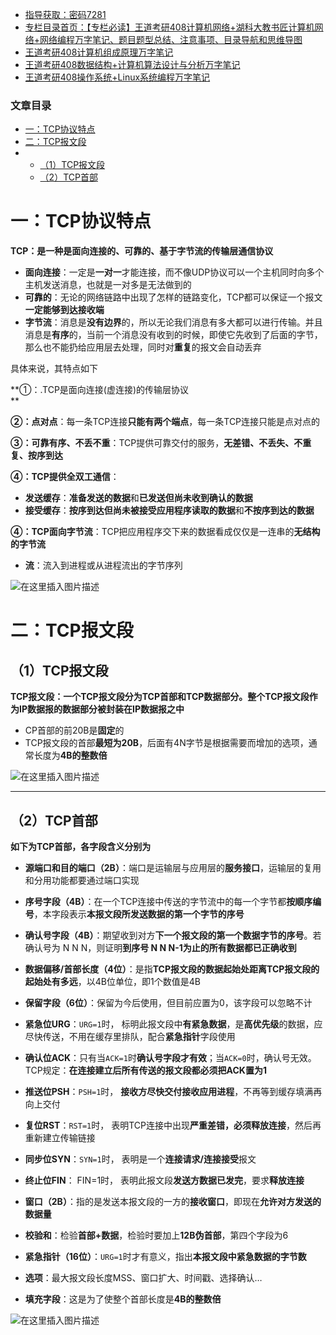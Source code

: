  

- [指导获取：密码7281](https://url18.ctfile.com/f/22722418-803125355-edf378)
- [专栏目录首页：【专栏必读】王道考研408计算机网络+湖科大教书匠计算机网络+网络编程万字笔记、题目题型总结、注意事项、目录导航和思维导图](https://zhangxing-tech.blog.csdn.net/article/details/125668174)
- [王道考研408计算机组成原理万字笔记](https://zhangxing-tech.blog.csdn.net/article/details/120664162?spm=1001.2014.3001.5502)
- [王道考研408数据结构+计算机算法设计与分析万字笔记](https://blog.csdn.net/qq_39183034/article/details/121501138?spm=1001.2014.3001.5501)
- [王道考研408操作系统+Linux系统编程万字笔记](https://zhangxing-tech.blog.csdn.net/article/details/121004242?spm=1001.2014.3001.5502)

### 文章目录

- [一：TCP协议特点](#TCP_9)
- [二：TCP报文段](#TCP_49)
- - [（1）TCP报文段](#1TCP_50)
  - [（2）TCP首部](#2TCP_64)

# 一：TCP协议特点

**TCP：是一种是面向连接的、可靠的、基于字节流的传输层通信协议**

- **面向连接**：一定是**一对一**才能连接，而不像UDP协议可以一个主机同时向多个主机发送消息，也就是一对多是无法做到的
- **可靠的**：无论的网络链路中出现了怎样的链路变化，TCP都可以保证一个报文**一定能够到达接收端**
- **字节流**：消息是**没有边界**的，所以无论我们消息有多大都可以进行传输。并且消息是**有序**的，当前一个消息没有收到的时候，即使它先收到了后面的字节，那么也不能扔给应用层去处理，同时对**重复**的报文会自动丢弃

具体来说，其特点如下

**①：.TCP是面向连接\(虚连接\)的传输层协议  
**

**②：点对点**：每一条TCP连接**只能有两个端点**，每一条TCP连接只能是点对点的

**③：可靠有序、不丢不重**：TCP提供可靠交付的服务，**无差错、不丢失、不重复、按序到达**

**④：TCP提供全双工通信**：

- **发送缓存**：**准备发送的数据**和**已发送但尚未收到确认的数据**
- **接受缓存**：**按序到达但尚未被接受应用程序读取的数据**和**不按序到达的数据**

**④：TCP面向字节流**：TCP把应用程序交下来的数据看成仅仅是一连串的**无结构的字节流**

- **流**：流入到进程或从进程流出的字节序列

![在这里插入图片描述](https://ziquyun.com/main/csdn/img?url=https%3A%2F%2Fimg-blog.csdnimg.cn%2Fc2c120641dea4905a7d906f65ab9fa17.png&rfUrl=https%3A%2F%2Fzhangxing-tech.blog.csdn.net%2Farticle%2Fdetails%2F125542612)

# 二：TCP报文段

## （1）TCP报文段

**TCP报文段：一个TCP报文段分为TCP首部和TCP数据部分。整个TCP报文段作为IP数据报的数据部分被封装在IP数据报之中**

- CP首部的前20B是**固定**的
- TCP报文段的首部**最短为20B**，后面有4N字节是根据需要而增加的选项，通常长度为**4B的整数倍**

![在这里插入图片描述](https://ziquyun.com/main/csdn/img?url=https%3A%2F%2Fimg-blog.csdnimg.cn%2Fb2547455bc3640888afdc5ef76f229b8.png&rfUrl=https%3A%2F%2Fzhangxing-tech.blog.csdn.net%2Farticle%2Fdetails%2F125542612)

---

## （2）TCP首部

**如下为TCP首部，各字段含义分别为**

- **源端口和目的端口（2B）**：端口是运输层与应用层的**服务接口**，运输层的复用和分用功能都要通过端口实现

- **序号字段（4B）**：在一个TCP连接中传送的字节流中的每一个字节都**按顺序编号**，本字段表示**本报文段所发送数据的第一个字节的序号**

- **确认号字段（4B）**：期望收到对方**下一个报文段的第一个数据字节的序号**。若确认号为 N N N，则证明**到序号 N N N\-1为止的所有数据都已正确收到**

- **数据偏移/首部长度（4位）**：是指**TCP报文段的数据起始处距离TCP报文段的起始处有多远**，以4B位单位，即1个数值是4B

- **保留字段（6位）**：保留为今后使用，但目前应置为0，该字段可以忽略不计

- **紧急位URG**：`URG=1`时， 标明此报文段中**有紧急数据**，是**高优先级**的数据，应尽快传送，不用在缓存里排队，配合**紧急指针**字段使用

- **确认位ACK**：只有当`ACK=1`时**确认号字段才有效**；当`ACK=0`时，确认号无效。TCP规定：**在连接建立后所有传送的报文段都必须把ACK置为1**

- **推送位PSH**：`PSH=1`时， **接收方尽快交付接收应用进程**，不再等到缓存填满再向上交付

- **复位RST**：`RST=1`时， 表明TCP连接中出现**严重差错，必须释放连接**，然后再重新建立传输链接

- **同步位SYN**：`SYN=1`时， 表明是一个**连接请求/连接接受**报文

- **终止位FIN**： FIN=1时， 表明此报文段**发送方数据已发完**，要求**释放连接**

- **窗口（2B）**：指的是发送本报文段的一方的**接收窗口**，即现在**允许对方发送的数据量**

- **校验和**：检验**首部+数据**，检验时要加上**12B伪首部**，第四个字段为6

- **紧急指针（16位）**：`URG=1`时才有意义，指出**本报文段中紧急数据的字节数**

- **选项**：最大报文段长度MSS、窗口扩大、时间戳、选择确认…

- **填充字段**：这是为了使整个首部长度是**4B的整数倍**

![在这里插入图片描述](https://ziquyun.com/main/csdn/img?url=https%3A%2F%2Fimg-blog.csdnimg.cn%2F7c52f8586a8e4c98ad14737638253e7a.png&rfUrl=https%3A%2F%2Fzhangxing-tech.blog.csdn.net%2Farticle%2Fdetails%2F125542612)